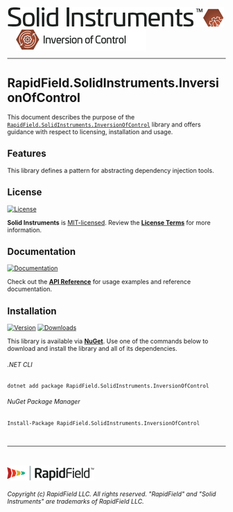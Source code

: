<!--
Copyright (c) RapidField LLC. Licensed under the MIT License. See LICENSE.txt in the project root for license information.
-->

[![Solid Instruments](../../SolidInstruments.Logo.Color.Transparent.500w.png)](../../README.md)
<br />&nbsp;&nbsp;&nbsp;&nbsp;
![Inversion of Control](../../doc/images/Label.InversionOfControl.300w.png)
- - -

# RapidField.SolidInstruments.InversionOfControl

This document describes the purpose of the [`RapidField.SolidInstruments.InversionOfControl`]() library and offers guidance with respect to licensing, installation and usage.

## Features

This library defines a pattern for abstracting dependency injection tools.

## License

[![License](https://img.shields.io/github/license/rapidfield/solid-instruments?style=flat&color=lightseagreen&label=license&logo=open-access&logoColor=lightgrey)](../../LICENSE.txt)

**Solid Instruments** is [MIT-licensed](https://en.wikipedia.org/wiki/MIT_License). Review the [**License Terms**](../../LICENSE.txt) for more information.

## Documentation

[![Documentation](https://img.shields.io/badge/documentation-website-tan?style=flat&logo=buffer&logoColor=lightgrey)](https://www.solidinstruments.com/api/RapidField.SolidInstruments.InversionOfControl.html)

Check out the [**API Reference**](https://www.solidinstruments.com/api/RapidField.SolidInstruments.InversionOfControl.html) for usage examples and reference documentation.

## Installation

[![Version](https://img.shields.io/nuget/vpre/RapidField.SolidInstruments.InversionOfControl?style=flat&color=blue&label=version&logo=nuget&logoColor=lightgrey)](https://www.nuget.org/packages/RapidField.SolidInstruments.InversionOfControl)
[![Downloads](https://img.shields.io/nuget/dt/RapidField.SolidInstruments.InversionOfControl?style=flat&color=blue&logo=nuget&logoColor=lightgrey)](https://www.nuget.org/packages/RapidField.SolidInstruments.InversionOfControl)

This library is available via [**NuGet**](https://docs.microsoft.com/en-us/nuget/quickstart/install-and-use-a-package-in-visual-studio). Use one of the commands below to download and install the library and all of its dependencies.

###### .NET CLI

```shell
dotnet add package RapidField.SolidInstruments.InversionOfControl
```

###### NuGet Package Manager

```shell
Install-Package RapidField.SolidInstruments.InversionOfControl
```

<br />

- - -

<br />

[![RapidField](../../RapidField.Logo.Color.Black.Transparent.200w.png)](https://www.rapidfield.com)

###### Copyright (c) RapidField LLC. All rights reserved. "RapidField" and "Solid Instruments" are trademarks of RapidField LLC.